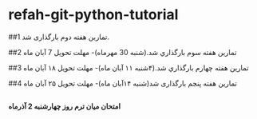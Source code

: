# refah-git-python-tutorial
##1
تمارین هفته دوم بارگذاری شد. 


##2
تمارين هفته سوم بارگذاري شد.(شنبه 30 مهرماه)- مهلت تحويل 7 آبان ماه


##3
تمارين هفته چهارم بارگذاري شد.(۴شنبه ۱۱ آبان ماه)- مهلت تحويل ۱۸ آبان ماه

##4
تمارین هفته پنجم بارگذاری شد(شنبه ۱۴آبان ماه)- مهلت تحویل ۲۵ آبان ماه

##
**امتحان ميان ترم روز چهارشنبه 2 آذرماه**
